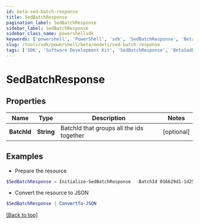 ```yaml
---
id: beta-sed-batch-response
title: SedBatchResponse
pagination_label: SedBatchResponse
sidebar_label: SedBatchResponse
sidebar_class_name: powershellsdk
keywords: ['powershell', 'PowerShell', 'sdk', 'SedBatchResponse', 'BetaSedBatchResponse'] 
slug: /tools/sdk/powershell/beta/models/sed-batch-response
tags: ['SDK', 'Software Development Kit', 'SedBatchResponse', 'BetaSedBatchResponse']
---
```



# SedBatchResponse

## Properties

Name | Type | Description | Notes
------------ | ------------- | ------------- | -------------
**BatchId** | **String** | BatchId that groups all the ids together | [optional] 

## Examples

- Prepare the resource
```powershell
$SedBatchResponse = Initialize-SedBatchResponse  -BatchId 016629d1-1d25-463f-97f3-0c6686846650
```

- Convert the resource to JSON
```powershell
$SedBatchResponse | ConvertTo-JSON
```


[[Back to top]](#) 

